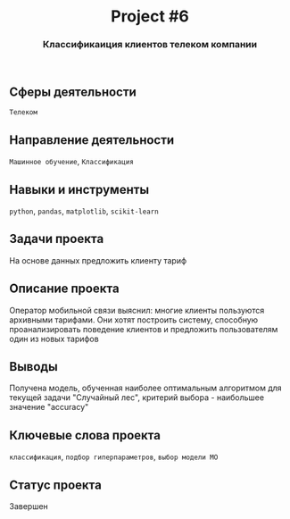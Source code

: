 <h1 align="center">  
  Project #6 
</h1> 

<h3 align="center"> Классификаиция клиентов телеком компании </h3>
<br>

## Сферы деятельности
`Телеком`

## Направление деятельности
`Машинное обучение`, `Классификация`

## Навыки и инструменты
`python`, `pandas`, `matplotlib`, `scikit-learn`

## Задачи проекта
На основе данных предложить клиенту тариф

## Описание проекта
Оператор мобильной связи выяснил: многие клиенты пользуются архивными тарифами. Они хотят построить систему, способную проанализировать поведение клиентов и предложить пользователям один из новых тарифов

## Выводы
Получена модель, обученная наиболее оптимальным алгоритмом для текущей задачи "Случайный лес", критерий выбора - наибольшее значение "accuracy"

## Ключевые слова проекта
`классификация`, `подбор гиперпараметров`, `выбор модели МО`

## Статус проекта
Завершен
